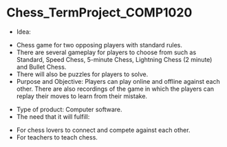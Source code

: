 # Chess_TermProject_COMP1020

- Idea:
+ Chess game for two opposing players with standard rules.
+ There are several gameplay for players to choose from such as Standard, Speed Chess, 5-minute Chess,
Lightning Chess (2 minute) and Bullet Chess.
+ There will also be puzzles for players to solve.
+ Purpose and Objective:
Players can play online and offline against each other.
There are also recordings of the game in which the players can replay their moves to learn from their mistake.
- Type of product: Computer software.
- The need that it will fulfill:
+ For chess lovers to connect and compete against each other.
+ For teachers to teach chess.
